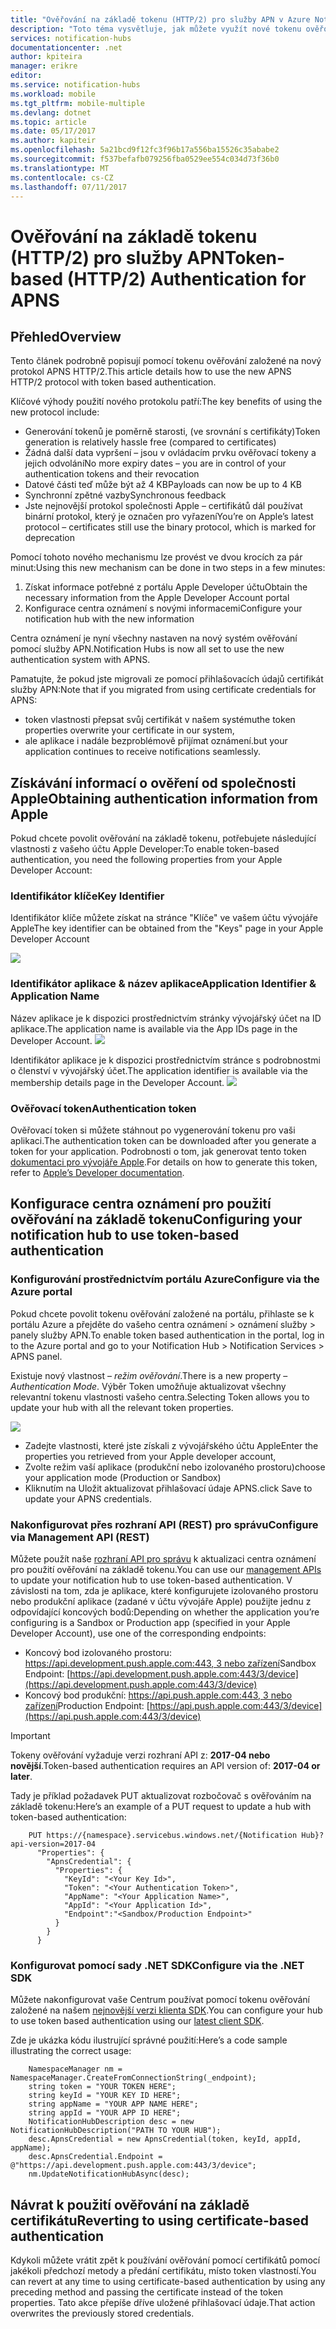 ```yaml
---
title: "Ověřování na základě tokenu (HTTP/2) pro služby APN v Azure Notification Hubs | Microsoft Docs"
description: "Toto téma vysvětluje, jak můžete využít nové tokenu ověřování pro služby APN"
services: notification-hubs
documentationcenter: .net
author: kpiteira
manager: erikre
editor: 
ms.service: notification-hubs
ms.workload: mobile
ms.tgt_pltfrm: mobile-multiple
ms.devlang: dotnet
ms.topic: article
ms.date: 05/17/2017
ms.author: kapiteir
ms.openlocfilehash: 5a21bcd9f12fc3f96b17a556ba15526c35ababe2
ms.sourcegitcommit: f537befafb079256fba0529ee554c034d73f36b0
ms.translationtype: MT
ms.contentlocale: cs-CZ
ms.lasthandoff: 07/11/2017
---
```

# <a name="token-based-http2-authentication-for-apns"></a><span data-ttu-id="02a9c-103">Ověřování na základě tokenu (HTTP/2) pro služby APN</span><span class="sxs-lookup"><span data-stu-id="02a9c-103">Token-based (HTTP/2) Authentication for APNS</span></span>
## <a name="overview"></a><span data-ttu-id="02a9c-104">Přehled</span><span class="sxs-lookup"><span data-stu-id="02a9c-104">Overview</span></span>
<span data-ttu-id="02a9c-105">Tento článek podrobně popisují pomocí tokenu ověřování založené na nový protokol APNS HTTP/2.</span><span class="sxs-lookup"><span data-stu-id="02a9c-105">This article details how to use the new APNS HTTP/2 protocol with token based authentication.</span></span>

<span data-ttu-id="02a9c-106">Klíčové výhody použití nového protokolu patří:</span><span class="sxs-lookup"><span data-stu-id="02a9c-106">The key benefits of using the new protocol include:</span></span>
-   <span data-ttu-id="02a9c-107">Generování tokenů je poměrně starosti, (ve srovnání s certifikáty)</span><span class="sxs-lookup"><span data-stu-id="02a9c-107">Token generation is relatively hassle free (compared to certificates)</span></span>
-   <span data-ttu-id="02a9c-108">Žádná další data vypršení – jsou v ovládacím prvku ověřovací tokeny a jejich odvolání</span><span class="sxs-lookup"><span data-stu-id="02a9c-108">No more expiry dates – you are in control of your authentication tokens and their revocation</span></span>
-   <span data-ttu-id="02a9c-109">Datové části teď může být až 4 KB</span><span class="sxs-lookup"><span data-stu-id="02a9c-109">Payloads can now be up to 4 KB</span></span>
- <span data-ttu-id="02a9c-110">Synchronní zpětné vazby</span><span class="sxs-lookup"><span data-stu-id="02a9c-110">Synchronous feedback</span></span>
-   <span data-ttu-id="02a9c-111">Jste nejnovější protokol společnosti Apple – certifikátů dál používat binární protokol, který je označen pro vyřazení</span><span class="sxs-lookup"><span data-stu-id="02a9c-111">You’re on Apple’s latest protocol – certificates still use the binary protocol, which is marked for deprecation</span></span>

<span data-ttu-id="02a9c-112">Pomocí tohoto nového mechanismu lze provést ve dvou krocích za pár minut:</span><span class="sxs-lookup"><span data-stu-id="02a9c-112">Using this new mechanism can be done in two steps in a few minutes:</span></span>
1.  <span data-ttu-id="02a9c-113">Získat informace potřebné z portálu Apple Developer účtu</span><span class="sxs-lookup"><span data-stu-id="02a9c-113">Obtain the necessary information from the Apple Developer Account portal</span></span>
2.  <span data-ttu-id="02a9c-114">Konfigurace centra oznámení s novými informacemi</span><span class="sxs-lookup"><span data-stu-id="02a9c-114">Configure your notification hub with the new information</span></span>

<span data-ttu-id="02a9c-115">Centra oznámení je nyní všechny nastaven na nový systém ověřování pomocí služby APN.</span><span class="sxs-lookup"><span data-stu-id="02a9c-115">Notification Hubs is now all set to use the new authentication system with APNS.</span></span> 

<span data-ttu-id="02a9c-116">Pamatujte, že pokud jste migrovali ze pomocí přihlašovacích údajů certifikát služby APN:</span><span class="sxs-lookup"><span data-stu-id="02a9c-116">Note that if you migrated from using certificate credentials for APNS:</span></span>
- <span data-ttu-id="02a9c-117">token vlastnosti přepsat svůj certifikát v našem systému</span><span class="sxs-lookup"><span data-stu-id="02a9c-117">the token properties overwrite your certificate in our system,</span></span>
- <span data-ttu-id="02a9c-118">ale aplikace i nadále bezproblémově přijímat oznámení.</span><span class="sxs-lookup"><span data-stu-id="02a9c-118">but your application continues to receive notifications seamlessly.</span></span>

## <a name="obtaining-authentication-information-from-apple"></a><span data-ttu-id="02a9c-119">Získávání informací o ověření od společnosti Apple</span><span class="sxs-lookup"><span data-stu-id="02a9c-119">Obtaining authentication information from Apple</span></span>
<span data-ttu-id="02a9c-120">Pokud chcete povolit ověřování na základě tokenu, potřebujete následující vlastnosti z vašeho účtu Apple Developer:</span><span class="sxs-lookup"><span data-stu-id="02a9c-120">To enable token-based authentication, you need the following properties from your Apple Developer Account:</span></span>
### <a name="key-identifier"></a><span data-ttu-id="02a9c-121">Identifikátor klíče</span><span class="sxs-lookup"><span data-stu-id="02a9c-121">Key Identifier</span></span>
<span data-ttu-id="02a9c-122">Identifikátor klíče můžete získat na stránce "Klíče" ve vašem účtu vývojáře Apple</span><span class="sxs-lookup"><span data-stu-id="02a9c-122">The key identifier can be obtained from the "Keys" page in your Apple Developer Account</span></span>

![](./media/notification-hubs-push-notification-http2-token-authentification/obtaining-auth-information-from-apple.png)

### <a name="application-identifier--application-name"></a><span data-ttu-id="02a9c-123">Identifikátor aplikace & název aplikace</span><span class="sxs-lookup"><span data-stu-id="02a9c-123">Application Identifier & Application Name</span></span>
<span data-ttu-id="02a9c-124">Název aplikace je k dispozici prostřednictvím stránky vývojářský účet na ID aplikace.</span><span class="sxs-lookup"><span data-stu-id="02a9c-124">The application name is available via the App IDs page in the Developer Account.</span></span> 
![](./media/notification-hubs-push-notification-http2-token-authentification/app-name.png)

<span data-ttu-id="02a9c-125">Identifikátor aplikace je k dispozici prostřednictvím stránce s podrobnostmi o členství v vývojářský účet.</span><span class="sxs-lookup"><span data-stu-id="02a9c-125">The application identifier is available via the membership details page in the Developer Account.</span></span>
![](./media/notification-hubs-push-notification-http2-token-authentification/app-id.png)


### <a name="authentication-token"></a><span data-ttu-id="02a9c-126">Ověřovací token</span><span class="sxs-lookup"><span data-stu-id="02a9c-126">Authentication token</span></span>
<span data-ttu-id="02a9c-127">Ověřovací token si můžete stáhnout po vygenerování tokenu pro vaši aplikaci.</span><span class="sxs-lookup"><span data-stu-id="02a9c-127">The authentication token can be downloaded after you generate a token for your application.</span></span> <span data-ttu-id="02a9c-128">Podrobnosti o tom, jak generovat tento token [dokumentaci pro vývojáře Apple](http://help.apple.com/xcode/mac/current/#/dev11b059073?sub=dev1eb5dfe65).</span><span class="sxs-lookup"><span data-stu-id="02a9c-128">For details on how to generate this token, refer to [Apple’s Developer documentation](http://help.apple.com/xcode/mac/current/#/dev11b059073?sub=dev1eb5dfe65).</span></span>

## <a name="configuring-your-notification-hub-to-use-token-based-authentication"></a><span data-ttu-id="02a9c-129">Konfigurace centra oznámení pro použití ověřování na základě tokenu</span><span class="sxs-lookup"><span data-stu-id="02a9c-129">Configuring your notification hub to use token-based authentication</span></span>
### <a name="configure-via-the-azure-portal"></a><span data-ttu-id="02a9c-130">Konfigurování prostřednictvím portálu Azure</span><span class="sxs-lookup"><span data-stu-id="02a9c-130">Configure via the Azure portal</span></span>
<span data-ttu-id="02a9c-131">Pokud chcete povolit tokenu ověřování založené na portálu, přihlaste se k portálu Azure a přejděte do vašeho centra oznámení > oznámení služby > panely služby APN.</span><span class="sxs-lookup"><span data-stu-id="02a9c-131">To enable token based authentication in the portal, log in to the Azure portal and go to your Notification Hub > Notification Services > APNS panel.</span></span> 

<span data-ttu-id="02a9c-132">Existuje nový vlastnost – *režim ověřování*.</span><span class="sxs-lookup"><span data-stu-id="02a9c-132">There is a new property – *Authentication Mode*.</span></span> <span data-ttu-id="02a9c-133">Výběr Token umožňuje aktualizovat všechny relevantní tokenu vlastnosti vašeho centra.</span><span class="sxs-lookup"><span data-stu-id="02a9c-133">Selecting Token allows you to update your hub with all the relevant token properties.</span></span>

![](./media/notification-hubs-push-notification-http2-token-authentification/azure-portal-apns-settings.png)

- <span data-ttu-id="02a9c-134">Zadejte vlastnosti, které jste získali z vývojářského účtu Apple</span><span class="sxs-lookup"><span data-stu-id="02a9c-134">Enter the properties you retrieved from your Apple developer account,</span></span> 
- <span data-ttu-id="02a9c-135">Zvolte režim vaší aplikace (produkční nebo izolovaného prostoru)</span><span class="sxs-lookup"><span data-stu-id="02a9c-135">choose your application mode (Production or Sandbox)</span></span> 
- <span data-ttu-id="02a9c-136">Kliknutím na Uložit aktualizovat přihlašovací údaje APNS.</span><span class="sxs-lookup"><span data-stu-id="02a9c-136">click Save to update your APNS credentials.</span></span> 

### <a name="configure-via-management-api-rest"></a><span data-ttu-id="02a9c-137">Nakonfigurovat přes rozhraní API (REST) pro správu</span><span class="sxs-lookup"><span data-stu-id="02a9c-137">Configure via Management API (REST)</span></span>

<span data-ttu-id="02a9c-138">Můžete použít naše [rozhraní API pro správu](https://msdn.microsoft.com/library/azure/dn495827.aspx) k aktualizaci centra oznámení pro použití ověřování na základě tokenu.</span><span class="sxs-lookup"><span data-stu-id="02a9c-138">You can use our [management APIs](https://msdn.microsoft.com/library/azure/dn495827.aspx) to update your notification hub to use token-based authentication.</span></span>
<span data-ttu-id="02a9c-139">V závislosti na tom, zda je aplikace, které konfigurujete izolovaného prostoru nebo produkční aplikace (zadané v účtu vývojáře Apple) použijte jednu z odpovídající koncových bodů:</span><span class="sxs-lookup"><span data-stu-id="02a9c-139">Depending on whether the application you’re configuring is a Sandbox or Production app (specified in your Apple Developer Account), use one of the corresponding endpoints:</span></span>

- <span data-ttu-id="02a9c-140">Koncový bod izolovaného prostoru: [https://api.development.push.apple.com:443, 3 nebo zařízení](https://api.development.push.apple.com:443/3/device)</span><span class="sxs-lookup"><span data-stu-id="02a9c-140">Sandbox Endpoint: [https://api.development.push.apple.com:443/3/device](https://api.development.push.apple.com:443/3/device)</span></span>
- <span data-ttu-id="02a9c-141">Koncový bod produkční: [https://api.push.apple.com:443, 3 nebo zařízení](https://api.push.apple.com:443/3/device)</span><span class="sxs-lookup"><span data-stu-id="02a9c-141">Production Endpoint: [https://api.push.apple.com:443/3/device](https://api.push.apple.com:443/3/device)</span></span>

> [!IMPORTANT]
> <span data-ttu-id="02a9c-142">Tokeny ověřování vyžaduje verzi rozhraní API z: **2017-04 nebo novější**.</span><span class="sxs-lookup"><span data-stu-id="02a9c-142">Token-based authentication requires an API version of: **2017-04 or later**.</span></span>
> 
> 

<span data-ttu-id="02a9c-143">Tady je příklad požadavek PUT aktualizovat rozbočovač s ověřováním na základě tokenu:</span><span class="sxs-lookup"><span data-stu-id="02a9c-143">Here’s an example of a PUT request to update a hub with token-based authentication:</span></span>


        PUT https://{namespace}.servicebus.windows.net/{Notification Hub}?api-version=2017-04
          "Properties": {
            "ApnsCredential": {
              "Properties": {
                "KeyId": "<Your Key Id>",
                "Token": "<Your Authentication Token>",
                "AppName": "<Your Application Name>",
                "AppId": "<Your Application Id>",
                "Endpoint":"<Sandbox/Production Endpoint>"
              }
            }
          }
        

### <a name="configure-via-the-net-sdk"></a><span data-ttu-id="02a9c-144">Konfigurovat pomocí sady .NET SDK</span><span class="sxs-lookup"><span data-stu-id="02a9c-144">Configure via the .NET SDK</span></span>
<span data-ttu-id="02a9c-145">Můžete nakonfigurovat vaše Centrum používat pomocí tokenu ověřování založené na našem [nejnovější verzi klienta SDK](https://www.nuget.org/packages/Microsoft.Azure.NotificationHubs/1.0.8).</span><span class="sxs-lookup"><span data-stu-id="02a9c-145">You can configure your hub to use token based authentication using our [latest client SDK](https://www.nuget.org/packages/Microsoft.Azure.NotificationHubs/1.0.8).</span></span> 

<span data-ttu-id="02a9c-146">Zde je ukázka kódu ilustrující správné použití:</span><span class="sxs-lookup"><span data-stu-id="02a9c-146">Here’s a code sample illustrating the correct usage:</span></span>


        NamespaceManager nm = NamespaceManager.CreateFromConnectionString(_endpoint);
        string token = "YOUR TOKEN HERE";
        string keyId = "YOUR KEY ID HERE";
        string appName = "YOUR APP NAME HERE";
        string appId = "YOUR APP ID HERE";
        NotificationHubDescription desc = new NotificationHubDescription("PATH TO YOUR HUB");
        desc.ApnsCredential = new ApnsCredential(token, keyId, appId, appName);
        desc.ApnsCredential.Endpoint = @"https://api.development.push.apple.com:443/3/device";
        nm.UpdateNotificationHubAsync(desc);

## <a name="reverting-to-using-certificate-based-authentication"></a><span data-ttu-id="02a9c-147">Návrat k použití ověřování na základě certifikátu</span><span class="sxs-lookup"><span data-stu-id="02a9c-147">Reverting to using certificate-based authentication</span></span>
<span data-ttu-id="02a9c-148">Kdykoli můžete vrátit zpět k používání ověřování pomocí certifikátů pomocí jakékoli předchozí metody a předání certifikátu, místo token vlastností.</span><span class="sxs-lookup"><span data-stu-id="02a9c-148">You can revert at any time to using certificate-based authentication by using any preceding method and passing the certificate instead of the token properties.</span></span> <span data-ttu-id="02a9c-149">Tato akce přepíše dříve uložené přihlašovací údaje.</span><span class="sxs-lookup"><span data-stu-id="02a9c-149">That action overwrites the previously stored credentials.</span></span>
